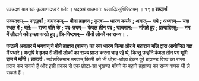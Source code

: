 पञ्चदशं वामनकं कृत्वागादध्वरं बले: । पदत्रयं याचमान: प्रत्यादित्सुषिपिष्टपम् ॥ १९॥ **शब्दार्थ** 

**पञ्चदशम्—** **पन्द्रहवाँ** **; वामनकम्—** **बौना ब्राह्मण** **; कृत्वा—** **धारण करके** **; अगात्—** **गये** **; अध्वरम्—** **यज्ञ स्थल में** **;** **बले:—** **राजा बलि के** **; पद-त्रयम्—** **केवल तीन पद** **; याचमान:—** **माँगते हुए** **; प्रत्यादित्सु:—** **मन में लौटाने की इच्छा करते** **हुए** **; त्रि-पिष्टपम्—** **तीनों लोकों का राज्य।** **.** 

**पन्द्रहवें अवतार में भगवान् ने बौने ब्राह्मण (वामन) का रूप धारण किया और वे** **महाराज बलि द्वारा आयोजित यज्ञ में पधारे। यद्यपि वे हृदय से तीनों लोकों का राज्य प्राप्त** **करना चाह रहे थे, किन्तु उन्होंने केवल तीन पग भूमि दान में माँगी।** **तात्पर्य** : सर्वशक्तिमान भगवान् किसी को भी थोड़ा-थोड़ा देकर पूरे ब्रह्माण्ड विश्व का राज्य प्रदान कर सकते हैं और इसी प्रकार से एक छोटा-सा भूखण्ड माँगने के बहाने ब्रह्माण्ड का राज्य वापस भी ले सकते हैं। 